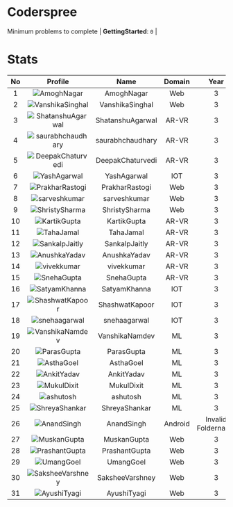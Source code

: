 
Coderspree
==========
  


Minimum problems to complete | **GettingStarted**: `0` |   

# Stats
  

|No|Profile|Name|Domain|Year|Solved|
| :---: | :---: | :---: | :---: | :---: | :---: |
|1|![AmoghNagar](https://avatars.githubusercontent.com/u/66239105?v=4&s=100)|AmoghNagar|Web|3|7|
|2|![VanshikaSinghal](https://avatars.githubusercontent.com/u/56070358?v=4&s=100)|VanshikaSinghal|Web|3|5|
|3|![ShatanshuAgarwal](https://avatars.githubusercontent.com/u/63258511?v=4&s=100)|ShatanshuAgarwal|AR-VR|3|4|
|4|![saurabhchaudhary](https://avatars.githubusercontent.com/u/54533861?v=4&s=100)|saurabhchaudhary|AR-VR|3|3|
|5|![DeepakChaturvedi](https://avatars.githubusercontent.com/u/61619479?v=4&s=100)|DeepakChaturvedi|AR-VR|3|2|
|6|![YashAgarwal](https://avatars.githubusercontent.com/u/59206738?v=4&s=100)|YashAgarwal|IOT|3|2|
|7|![PrakharRastogi](https://avatars.githubusercontent.com/u/73363063?v=4&s=100)|PrakharRastogi|Web|3|2|
|8|![sarveshkumar](https://avatars.githubusercontent.com/u/58571739?v=4&s=100)|sarveshkumar|Web|3|2|
|9|![ShristySharma](https://avatars.githubusercontent.com/u/63495575?v=4&s=100)|ShristySharma|Web|3|2|
|10|![KartikGupta](https://avatars.githubusercontent.com/u/57028920?v=4&s=100)|KartikGupta|AR-VR|3|1|
|11|![TahaJamal](https://avatars.githubusercontent.com/u/60614154?v=4&s=100)|TahaJamal|AR-VR|3|1|
|12|![SankalpJaitly](https://avatars.githubusercontent.com/u/63491937?v=4&s=100)|SankalpJaitly|AR-VR|3|1|
|13|![AnushkaYadav](https://avatars.githubusercontent.com/u/63538061?v=4&s=100)|AnushkaYadav|AR-VR|3|1|
|14|![vivekkumar](https://avatars.githubusercontent.com/u/60609162?v=4&s=100)|vivekkumar|AR-VR|3|1|
|15|![SnehaGupta](https://avatars.githubusercontent.com/u/63196333?v=4&s=100)|SnehaGupta|AR-VR|3|1|
|16|![SatyamKhanna](https://avatars.githubusercontent.com/u/52063544?v=4&s=100)|SatyamKhanna|IOT|3|1|
|17|![ShashwatKapoor](https://avatars.githubusercontent.com/u/74201117?v=4&s=100)|ShashwatKapoor|IOT|3|1|
|18|![snehaagarwal](https://avatars.githubusercontent.com/u/91549661?v=4&s=100)|snehaagarwal|IOT|3|1|
|19|![VanshikaNamdev](https://avatars.githubusercontent.com/u/64363094?v=4&s=100)|VanshikaNamdev|ML|3|1|
|20|![ParasGupta](https://avatars.githubusercontent.com/u/60445527?v=4&s=100)|ParasGupta|ML|3|1|
|21|![AsthaGoel](https://avatars.githubusercontent.com/u/62610706?v=4&s=100)|AsthaGoel|ML|3|1|
|22|![AnkitYadav](https://avatars.githubusercontent.com/u/66520710?v=4&s=100)|AnkitYadav|ML|3|1|
|23|![MukulDixit](https://avatars.githubusercontent.com/u/55882740?v=4&s=100)|MukulDixit|ML|3|1|
|24|![ashutosh](https://avatars.githubusercontent.com/u/60190101?v=4&s=100)|ashutosh|ML|3|1|
|25|![ShreyaShankar](https://avatars.githubusercontent.com/u/65847819?v=4&s=100)|ShreyaShankar|ML|3|1|
|26|![AnandSingh](https://avatars.githubusercontent.com/u/55613029?v=4&s=100)|AnandSingh|Android|Invalid Foldername|1|
|27|![MuskanGupta](https://avatars.githubusercontent.com/u/83127546?v=4&s=100)|MuskanGupta|Web|3|1|
|28|![PrashantGupta](https://avatars.githubusercontent.com/u/53941491?v=4&s=100)|PrashantGupta|Web|3|1|
|29|![UmangGoel](https://avatars.githubusercontent.com/u/63296710?v=4&s=100)|UmangGoel|Web|3|1|
|30|![SaksheeVarshney](https://avatars.githubusercontent.com/u/66488392?v=4&s=100)|SaksheeVarshney|Web|3|1|
|31|![AyushiTyagi](https://avatars.githubusercontent.com/u/60479969?v=4&s=100)|AyushiTyagi|Web|3|1|
